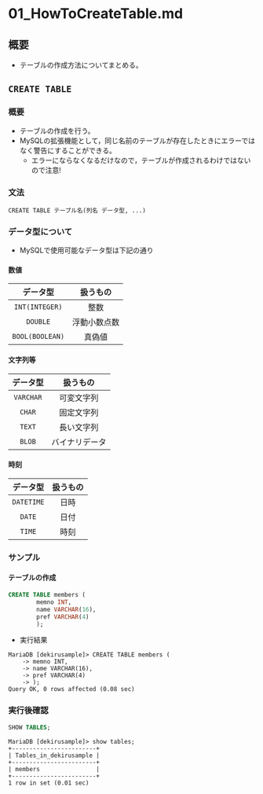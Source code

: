 01\_HowToCreateTable.md
===

## 概要

- テーブルの作成方法についてまとめる。

## `CREATE TABLE`

### 概要

- テーブルの作成を行う。
- MySQLの拡張機能として，同じ名前のテーブルが存在したときにエラーではなく警告にすることができる。
  - エラーにならなくなるだけなので，テーブルが作成されるわけではないので注意!

### 文法

`CREATE TABLE テーブル名(列名 データ型, ...)`

### データ型について

- MySQLで使用可能なデータ型は下記の通り

#### 数値

|データ型       |扱うもの      |
|:-------------:|:------------:|
|`INT(INTEGER)` |整数          |
|`DOUBLE`       |浮動小数点数  |
|`BOOL(BOOLEAN)`|真偽値        |

#### 文字列等

|データ型       |扱うもの      |
|:-------------:|:------------:|
|`VARCHAR`      |可変文字列    |
|`CHAR`         |固定文字列    |
|`TEXT`         |長い文字列    |
|`BLOB`         |バイナリデータ|

#### 時刻

|データ型       |扱うもの    |
|:-------------:|:----------:|
|`DATETIME`     |日時        |
|`DATE`         |日付        |
|`TIME`         |時刻        |

### サンプル

#### テーブルの作成

```SQL
CREATE TABLE members (
		memno INT,
		name VARCHAR(16),
		pref VARCHAR(4)
		);
```

- 実行結果

```
MariaDB [dekirusample]> CREATE TABLE members (
    -> memno INT,
    -> name VARCHAR(16),
    -> pref VARCHAR(4)
    -> );
Query OK, 0 rows affected (0.08 sec)
```

### 実行後確認

```SQL
SHOW TABLES;
```

```
MariaDB [dekirusample]> show tables;
+------------------------+
| Tables_in_dekirusample |
+------------------------+
| members                |
+------------------------+
1 row in set (0.01 sec)
```
